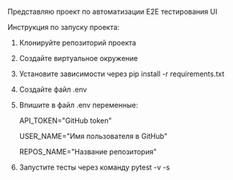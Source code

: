 Представляю проект по автоматизации E2E тестирования UI

Инструкция по запуску проекта:

1. Клонируйте репозиторий проекта
2. Создайте виртуальное окружение
3. Установите зависимости через pip install -r requirements.txt
4. Cоздайте файл .env
5. Впишите в файл .env переменные:

   API_TOKEN="GitHub token"

   USER_NAME="Имя пользователя в GitHub"

   REPOS_NAME="Название репозитория"

7. Запустите тесты через команду pytest -v -s
